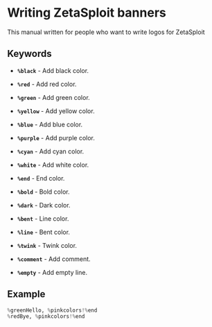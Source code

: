 # Writing ZetaSploit banners

This manual written for people who want to write logos for ZetaSploit

## Keywords

* **`%black`** - Add black color.
* **`%red`** - Add red color.
* **`%green`** - Add green color.
* **`%yellow`** - Add yellow color.
* **`%blue`** - Add blue color.
* **`%purple`** - Add purple color.
* **`%cyan`** - Add cyan color.
* **`%white`** - Add white color.

* **`%end`** - End color.
* **`%bold`** - Bold color.
* **`%dark`** - Dark color.
* **`%bent`** - Line color.
* **`%line`** - Bent color.
* **`%twink`** - Twink color.

* **`%comment`** - Add comment.
* **`%empty`** - Add empty line.

## Example

```python
%greenHello, %pinkcolors!%end
%redBye, %pinkcolors!%end
```
